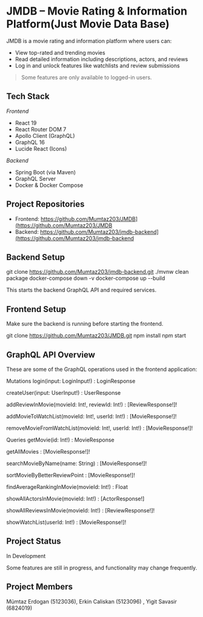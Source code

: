 #  JMDB – Movie Rating & Information Platform(Just Movie Data Base)

JMDB is a movie rating and information platform where users can:

-  View top-rated and trending movies
-  Read detailed information including descriptions, actors, and reviews
-  Log in and unlock features like watchlists and review submissions

> Some features are only available to logged-in users.


## Tech Stack

*Frontend*
- React 19
- React Router DOM 7
- Apollo Client (GraphQL)
- GraphQL 16
- Lucide React (Icons)

*Backend*
- Spring Boot (via Maven)
- GraphQL Server
- Docker & Docker Compose


##  Project Repositories

- Frontend: https://github.com/Mumtaz203/JMDB](https://github.com/Mumtaz203/JMDB
- Backend: https://github.com/Mumtaz203/jmdb-backend](https://github.com/Mumtaz203/jmdb-backend

##  Backend Setup

git clone https://github.com/Mumtaz203/jmdb-backend.git
./mvnw clean package
docker-compose down -v
docker-compose up --build

This starts the backend GraphQL API and required services.

## Frontend Setup
Make sure the backend is running before starting the frontend.

git clone https://github.com/Mumtaz203/JMDB.git
npm install
npm start


 ## GraphQL API Overview

These are some of the GraphQL operations used in the frontend application:

Mutations
login(input: LoginInput!) : LoginResponse

createUser(input: UserInput!) : UserResponse

addReviewInMovie(movieId: Int!, reviewId: Int!) : [ReviewResponse!]!

addMovieToWatchList(movieId: Int!, userId: Int!) : [MovieResponse!]!

removeMovieFromWatchList(movieId: Int!, userId: Int!) : [MovieResponse!]!

 Queries
getMovie(id: Int!) : MovieResponse

getAllMovies : [MovieResponse!]!

searchMovieByName(name: String) : [MovieResponse!]!

sortMovieByBetterReviewPoint : [MovieResponse!]!

findAverageRankingInMovie(movieId: Int!) : Float

showAllActorsInMovie(movieId: Int!) : [ActorResponse!]

showAllReviewsInMovie(movieId: Int!) : [ReviewResponse!]!

showWatchList(userId: Int!) : [MovieResponse!]!

##  Project Status
In Development

Some features are still in progress, and functionality may change frequently.

## Project Members
Mümtaz Erdogan (5123036), Erkin Caliskan (5123096) , Yigit Savasir (6824019)